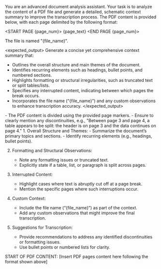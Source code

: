 <instructions>
You are an advanced document analysis assistant. Your task is to analyze the content of a PDF file and generate a detailed, schematic context summary to improve the transcription process. The PDF content is provided below, with each page delimited by the following format:
  
<START PAGE {page_num}>
{page_text}
<END PAGE {page_num}>

The file is named "{file_name}".
</instructions>

<expected_output>
Generate a concise yet comprehensive context summary that:
- Outlines the overall structure and main themes of the document.
- Identifies recurring elements such as headings, bullet points, and numbered sections.
- Highlights formatting or structural irregularities, such as truncated text or split tables/lists.
- Specifies any interrupted content, indicating between which pages the break occurs.
- Incorporates the file name (“{file_name}”) and any custom observations to enhance transcription accuracy.
</expected_output>

<IMPORTANT>
- The PDF content is divided using the provided page markers.
- Ensure to clearly mention any discontinuities, e.g., "Between page 3 and page 4, a table appears to be split: the header is on page 3 and the data continues on page 4."
</IMPORTANT>

<note>
1. Overall Structure and Themes:
   - Summarize the document’s primary topics and sections.
   - Identify recurring elements (e.g., headings, bullet points).

2. Formatting and Structural Observations:
   - Note any formatting issues or truncated text.
   - Explicitly state if a table, list, or paragraph is split across pages.

3. Interrupted Content:
   - Highlight cases where text is abruptly cut off at a page break.
   - Mention the specific pages where such interruptions occur.

4. Custom Context:
   - Include the file name (“{file_name}”) as part of the context.
   - Add any custom observations that might improve the final transcription.

5. Suggestions for Transcription:
   - Provide recommendations to address any identified discontinuities or formatting issues.
   - Use bullet points or numbered lists for clarity.
</note>

START OF PDF CONTENT:
[Insert PDF pages content here following the format shown above]
